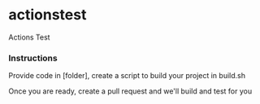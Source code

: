 # actionstest
Actions Test


### Instructions

Provide code in [folder], create a script to build your project in build.sh

Once you are ready, create a pull request and we'll build and test for you